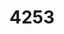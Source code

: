 ---
title: '4253'
categories:
  - VES2
description: Demonstrate knowledge of job search skills
pdf: 'https://www.nzqa.govt.nz/nqfdocs/units/pdf/4253.pdf'
level: '2'
credits: '3'
assessment: Internal
---